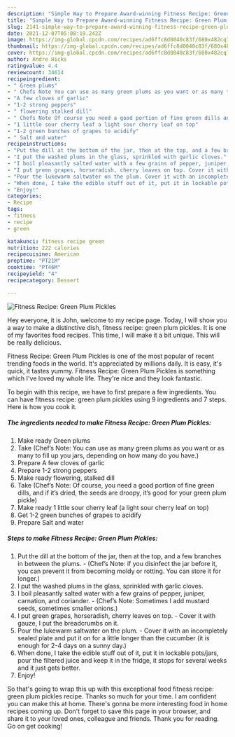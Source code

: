 ```yaml
---
description: "Simple Way to Prepare Award-winning Fitness Recipe: Green Plum Pickles"
title: "Simple Way to Prepare Award-winning Fitness Recipe: Green Plum Pickles"
slug: 2141-simple-way-to-prepare-award-winning-fitness-recipe-green-plum-pickles
date: 2021-12-07T05:08:19.242Z
image: https://img-global.cpcdn.com/recipes/ad6ffc8d0040c83f/680x482cq70/fitness-recipe-green-plum-pickles-recipe-main-photo.jpg
thumbnail: https://img-global.cpcdn.com/recipes/ad6ffc8d0040c83f/680x482cq70/fitness-recipe-green-plum-pickles-recipe-main-photo.jpg
cover: https://img-global.cpcdn.com/recipes/ad6ffc8d0040c83f/680x482cq70/fitness-recipe-green-plum-pickles-recipe-main-photo.jpg
author: Andre Hicks
ratingvalue: 4.4
reviewcount: 34614
recipeingredient:
- " Green plums"
- " Chefs Note You can use as many green plums as you want or as many to fill up you jars depending on how many do you have"
- "A few cloves of garlic"
- "1-2 strong peppers"
- " flowering stalked dill"
- " Chefs Note Of course you need a good portion of fine green dills and if its dried the seeds are droopy its good for your green plum pickle"
- "1 little sour cherry leaf a light sour cherry leaf on top"
- "1-2 green bunches of grapes to acidify"
- " Salt and water"
recipeinstructions:
- "Put the dill at the bottom of the jar, then at the top, and a few branches in between the plums. (Chef’s Note: if you disinfect the jar before it, you can prevent it from becoming moldy or rotting. You can store it for longer.)"
- "I put the washed plums in the glass, sprinkled with garlic cloves."
- "I boil pleasantly salted water with a few grains of pepper, juniper, carnation, and coriander. (Chef’s Note: Sometimes I add mustard seeds, sometimes smaller onions.)"
- "I put green grapes, horseradish, cherry leaves on top. Cover it with gauze, I put the breadcrumbs on it."
- "Pour the lukewarm saltwater on the plum. Cover it with an incompletely sealed plate and put it on for a little longer than the cucumber (it is enough for 2-4 days on a sunny day.)"
- "When done, I take the edible stuff out of it, put it in lockable pots/jars, pour the filtered juice and keep it in the fridge, it stops for several weeks and it just gets better."
- "Enjoy!"
categories:
- Recipe
tags:
- fitness
- recipe
- green

katakunci: fitness recipe green 
nutrition: 222 calories
recipecuisine: American
preptime: "PT21M"
cooktime: "PT46M"
recipeyield: "4"
recipecategory: Dessert

---
```



![Fitness Recipe: Green Plum Pickles](https://img-global.cpcdn.com/recipes/ad6ffc8d0040c83f/680x482cq70/fitness-recipe-green-plum-pickles-recipe-main-photo.jpg)

Hey everyone, it is John, welcome to my recipe page. Today, I will show you a way to make a distinctive dish, fitness recipe: green plum pickles. It is one of my favorites food recipes. This time, I will make it a bit unique. This will be really delicious.

Fitness Recipe: Green Plum Pickles is one of the most popular of recent trending foods in the world. It's appreciated by millions daily. It is easy, it's quick, it tastes yummy. Fitness Recipe: Green Plum Pickles is something which I've loved my whole life. They're nice and they look fantastic.




To begin with this recipe, we have to first prepare a few ingredients. You can have fitness recipe: green plum pickles using 9 ingredients and 7 steps. Here is how you cook it.

<!--inarticleads1-->

##### The ingredients needed to make Fitness Recipe: Green Plum Pickles:

1. Make ready  Green plums
1. Take  (Chef’s Note: You can use as many green plums as you want or as many to fill up you jars, depending on how many do you have.)
1. Prepare A few cloves of garlic
1. Prepare 1-2 strong peppers
1. Make ready  flowering, stalked dill
1. Take  (Chef’s Note: Of course, you need a good portion of fine green dills, and if it’s dried, the seeds are droopy, it’s good for your green plum pickle)
1. Make ready 1 little sour cherry leaf (a light sour cherry leaf on top)
1. Get 1-2 green bunches of grapes to acidify
1. Prepare  Salt and water




<!--inarticleads2-->

##### Steps to make Fitness Recipe: Green Plum Pickles:

1. Put the dill at the bottom of the jar, then at the top, and a few branches in between the plums. - (Chef’s Note: if you disinfect the jar before it, you can prevent it from becoming moldy or rotting. You can store it for longer.)
1. I put the washed plums in the glass, sprinkled with garlic cloves.
1. I boil pleasantly salted water with a few grains of pepper, juniper, carnation, and coriander. - (Chef’s Note: Sometimes I add mustard seeds, sometimes smaller onions.)
1. I put green grapes, horseradish, cherry leaves on top. - Cover it with gauze, I put the breadcrumbs on it.
1. Pour the lukewarm saltwater on the plum. - Cover it with an incompletely sealed plate and put it on for a little longer than the cucumber (it is enough for 2-4 days on a sunny day.)
1. When done, I take the edible stuff out of it, put it in lockable pots/jars, pour the filtered juice and keep it in the fridge, it stops for several weeks and it just gets better.
1. Enjoy!




So that's going to wrap this up with this exceptional food fitness recipe: green plum pickles recipe. Thanks so much for your time. I am confident you can make this at home. There's gonna be more interesting food in home recipes coming up. Don't forget to save this page in your browser, and share it to your loved ones, colleague and friends. Thank you for reading. Go on get cooking!
